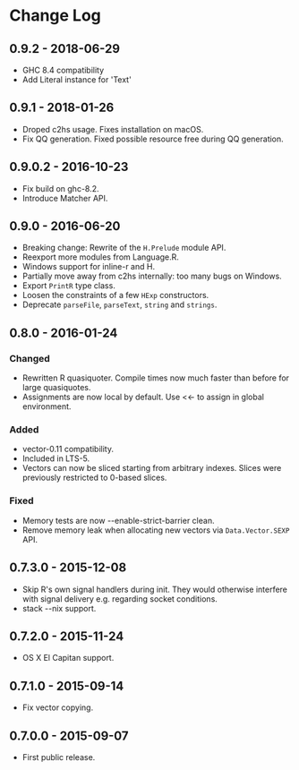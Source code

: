 # Change Log

## 0.9.2 - 2018-06-29
* GHC 8.4 compatibility
* Add Literal instance for 'Text'

## 0.9.1 - 2018-01-26
* Droped c2hs usage. Fixes installation on macOS.
* Fix QQ generation. Fixed possible resource free during QQ generation.

## 0.9.0.2 - 2016-10-23
* Fix build on ghc-8.2.
* Introduce Matcher API.

## 0.9.0 - 2016-06-20

* Breaking change: Rewrite of the `H.Prelude` module API.
* Reexport more modules from Language.R.
* Windows support for inline-r and H.
* Partially move away from c2hs internally: too many bugs on Windows.
* Export `PrintR` type class.
* Loosen the constraints of a few `HExp` constructors.
* Deprecate `parseFile`, `parseText`, `string` and `strings`.

## 0.8.0 - 2016-01-24

### Changed

* Rewritten R quasiquoter. Compile times now much faster than before
  for large quasiquotes.
* Assignments are now local by default. Use <<- to assign in global
  environment.

### Added

* vector-0.11 compatibility.
* Included in LTS-5.
* Vectors can now be sliced starting from arbitrary indexes. Slices
  were previously restricted to 0-based slices.

### Fixed

* Memory tests are now --enable-strict-barrier clean.
* Remove memory leak when allocating new vectors via
  `Data.Vector.SEXP` API.

## 0.7.3.0 - 2015-12-08

* Skip R's own signal handlers during init. They would otherwise
  interfere with signal delivery e.g. regarding socket conditions.
* stack --nix support.

## 0.7.2.0 - 2015-11-24

* OS X El Capitan support.

## 0.7.1.0 - 2015-09-14

* Fix vector copying.

## 0.7.0.0 - 2015-09-07

* First public release.
